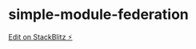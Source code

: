 # simple-module-federation

[Edit on StackBlitz ⚡️](https://stackblitz.com/edit/simple-module-federation)